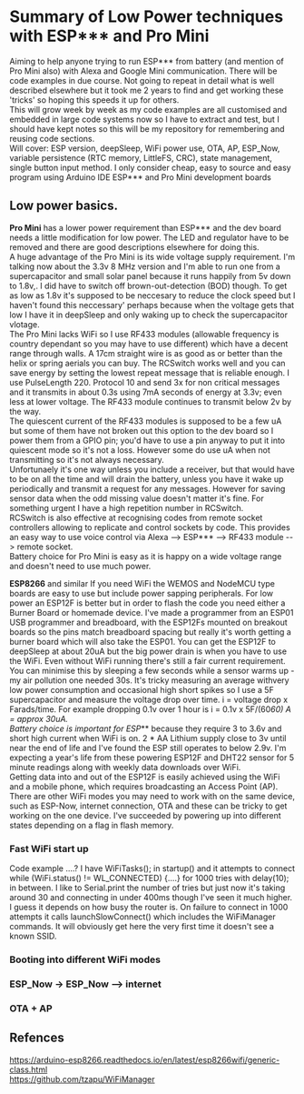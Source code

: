 # Summary of Low Power techniques with ESP*** and Pro Mini
Aiming to help anyone trying to run ESP*** from battery (and mention of Pro Mini also) with Alexa and Google Mini communication. There will be code examples in due course.
Not going to repeat in detail what is well described elsewhere but it took me 2 years to find and get working these 'tricks' so hoping this speeds it up for others.  
This will grow week by week as my code examples are all customised and embedded in large code systems now so I have to extract and test, but I should have kept notes so this will be my repository for remembering and reusing code sections.  
Will cover: ESP version, deepSleep, WiFi power use, OTA, AP, ESP_Now, variable persistence (RTC memory, LittleFS, CRC), state management, single button input method. 
I only consider cheap, easy to source and easy program using Arduino IDE ESP*** and Pro Mini development boards  
## Low power basics. 
**Pro Mini** has a lower power requirement than ESP*** and the dev board needs a little modification for low power. The LED and regulator have to be removed and there are good descriptions elsewhere for doing this.   
A huge advantage of the Pro Mini is its wide voltage supply requirement. I'm talking now about the 3.3v 8 MHz version and I'm able to run one from a supercapacitor and small solar panel because it runs happily from 5v down to 1.8v,. I did have to switch off brown-out-detection (BOD) though. To get as low as 1.8v it's supposed to be neccesary to reduce the clock speed but I haven't found this neccessary' perhaps because when the voltage gets that low I have it in deepSleep and only waking up to check the supercapacitor vlotage.  
The Pro Mini lacks WiFi so I use RF433 modules (allowable frequency is country dependant so you may have to use different) which have a decent range through walls. A 17cm straight wire is as good as or better than the helix or spring aerials you can buy. The RCSwitch works well and you can save energy by setting the lowest repeat message that is reliable enough. I use PulseLength 220. Protocol 10 and send 3x for non critical messages and it transmits in about 0.3s using 7mA seconds of energy at 3.3v; even less at lower voltage. The RF433 module continues to transmit below 2v by the way.  
The quiescent current of the RF433 modules is supposed to be a few uA but some of them have not broken out this option to the dev board so I power them from a GPIO pin; you'd have to use a pin anyway to put it into quiescent mode so it's not a loss. However some do use uA when not transmitting so it's not always necessary.  
Unfortunaely it's one way unless you include a receiver, but that would have to be on all the time and will drain the battery, unless you have it wake up periodically and transmit a request for any messages. However for saving sensor data when the odd missing value doesn't matter it's fine. For something urgent I have a high repetition number in RCSwitch.    
RCSwitch is also effective at recognising codes from remote socket controllers allowing to replicate and control sockets by code. This provides an easy way to use voice control via Alexa --> ESP*** --> RF433 module --> remote socket.  
Battery choice for Pro Mini is easy as it is happy on a wide voltage range and doesn't need to use much power. 

**ESP8266** and similar
If you need WiFi the WEMOS and NodeMCU type boards are easy to use but include power sapping peripherals. For low power an ESP12F is better but in order to flash the code you need either a Burner Board or homemade device. I've made a programmer from an ESP01 USB programmer and breadboard, with the ESP12Fs mounted on breakout boards so the pins match breadboard spacing but really it's worth getting a burner board which will also take the ESP01.
You can get the ESP12F to deepSleep at about 20uA but the big power drain is when you have to use the WiFi. Even without WiFi running there's still a fair current requirement. You can minimise this by sleeping a few seconds while a sensor warms up - my air pollution one needed 30s.
It's tricky measuring an average withvery low power consumption and occasional high short spikes so I use a 5F supercapacitor and measure the voltage drop over time. i = voltage drop x Farads/time. For example dropping 0.1v over 1 hour is i = 0.1v x 5F/(60*60) A = approx 30uA.    
Battery choice is important for ESP*** because they require 3 to 3.6v and short high current when WiFi is on. 2 * AA Lithium supply close to 3v until near the end of life and I've found the ESP still operates to below 2.9v. I'm expecting a year's life from these powering ESP12F and DHT22 sensor for 5 minute readings along with weekly data downloads over WiFi.   
Getting data into and out of the ESP12F is easily achieved using the WiFi and a mobile phone, which requires broadcasting an Access Point (AP). There are other WiFi modes you may need to work with on the same device, such as ESP-Now, internet connection, OTA and these can be tricky to get working on the one device. I've succeeded by powering up into different states depending on a flag in flash memory. 

### Fast WiFi start up  
Code example ....?
I have  WiFiTasks(); in startup() and it attempts to connect while (WiFi.status() != WL_CONNECTED) {....} for 1000 tries with delay(10); in between.
I like to Serial.print the number of tries but just now it's taking around 30 and connecting in under 400ms though I've seen it much higher. I guess it depends on how busy the router is.
On failure to connect in 1000 attempts it calls launchSlowConnect() which includes the WiFiManager commands. It will obviously get here the very first time it doesn't see a known SSID.

### Booting into different WiFi modes   

### ESP_Now -> ESP_Now --> internet

### OTA + AP

### 



## Refences
https://arduino-esp8266.readthedocs.io/en/latest/esp8266wifi/generic-class.html  
https://github.com/tzapu/WiFiManager   



